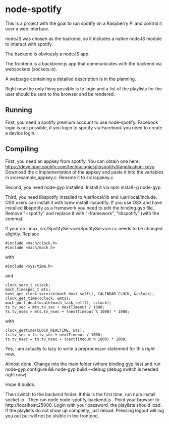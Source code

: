 node-spotify
============
This is a project with the goal to run spotify on a Raspberry Pi and control it over a web interface.

nodeJS was chosen as the backend, so it includes a native nodeJS module to interact with spotify.

The backend is obviously a nodeJS app.

The frontend is a backbone.js app that communicates with the backend via websockets (sockets.io).

A webpage containing a detailed description is in the planning.

Right now the only thing possible is to login and a list of the playlists for the user should be sent to the browser and be
rendered.

Running
-------
First, you need a spotify premium account to use node-spotify. Facebook login is not possible, if you login to spotify via Facebook you need to create a device login.

Compiling
---------
First, you need an appkey from spotify. You can obtain one here: https://developer.spotify.com/technologies/libspotify/#application-keys.
Download the c implementation of the appkey and paste it into the variables in src/example_appkey.c. Rename it to src/appkey.c

Second, you need node-gyp installed. Install it via npm install -g node-gyp.

Third, you need libspotify installed to /usr/local/lib and /usr/local/include. OSX users can install it with brew install libspotify. If you use OSX and have
installed libspotify as a framework you need to edit the binding.gyp file. Remove "-lspotify" and replace it with "-framework", "libspotify" (with the comma).

If your on Linux, src/SpotifyService/SpotifyService.cc needs to be changed slightly. Replace

    #include <mach/clock.h>
    #include <mach/mach.h>

with

    #include <sys/time.h>

and

    clock_serv_t cclock;
    mach_timespec_t mts;
    host_get_clock_service(mach_host_self(), CALENDAR_CLOCK, &cclock);
    clock_get_time(cclock, &mts);
    mach_port_deallocate(mach_task_self(), cclock);
    ts.tv_sec = mts.tv_sec + nextTimeout / 1000;
    ts.tv_nsec = mts.tv_nsec + (nextTimeout % 1000) * 1000;

with

    clock_gettime(CLOCK_REALTIME, &ts);
    ts.tv_sec = ts.tv_sec + nextTimeout / 1000;
    ts.tv_nsec = ts.tv_nsec + (nextTimeout % 1000) * 1000;

Yes, i am actually to lazy to write a preprocessor statement for this right now.

Almost done. Change into the main folder (where binding.gyp lies) and run node-gyp configure && node-gyp build --debug (debug switch is needed right now).

Hope it builds.

Then switch to the backend folder. If this is the first time, run npm install socket.io . Then run node node-spotify-backend.js . Point your browser to http://localhost:25000.
Login with your password, the playlists should load. If the playlists do not show up completly, just reload. Pressing logout will log you out but will not be visible in the frontend.
